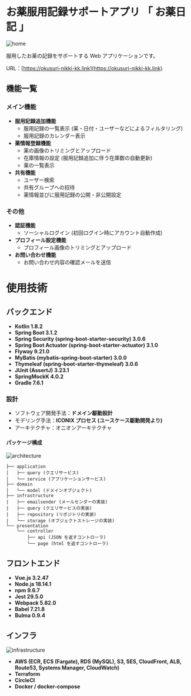 # お薬服用記録サポートアプリ 「 お薬日記 」

![home](https://github.com/hiroe-mkk/medicine-diary-webapp/assets/145527696/0bd7a76b-c023-40a7-a431-a5577c763f53)

服用したお薬の記録をサポートする Web アプリケーションです。

URL：[https://okusuri-nikki-kk.link](https://okusuri-nikki-kk.link)

## 機能一覧

### メイン機能

- **服用記録追加機能**
    - 服用記録の一覧表示 (薬・日付・ユーザーなどによるフィルタリング)
    - 服用記録のカレンダー表示
- **薬情報登録機能**
    - 薬の画像のトリミングとアップロード
    - 在庫情報の設定 (服用記録追加に伴う在庫数の自動更新)
    - 薬の一覧表示
- **共有機能**
    - ユーザー検索
    - 共有グループへの招待
    - 薬情報並びに服用記録の公開・非公開設定

### その他

- **認証機能**
    - ソーシャルログイン (初回ログイン時にアカウント自動作成)
- **プロフィール設定機能**
    - プロフィール画像のトリミングとアップロード
- **お問い合わせ機能**
    - お問い合わせ内容の確認メールを送信

# 使用技術

## バックエンド

- **Kotlin 1.8.2**
- **Spring Boot 3.1.2**
- **Spring Security (spring-boot-starter-security) 3.0.6**
- **Spring Boot Actuator (spring-boot-starter-actuator) 3.1.0**
- **Flyway 9.21.0**
- **MyBatis (mybatis-spring-boot-starter) 3.0.0**
- **Thymeleaf (spring-boot-starter-thymeleaf) 3.0.6**
- **JUnit (AssertJ) 3.23.1**
- **SpringMockK 4.0.2**
- **Gradle 7.6.1**

### 設計

- ソフトウェア開発手法：**ドメイン駆動設計**
- モデリング手法：**ICONIX プロセス (ユースケース駆動開発より)**
- アーキテクチャ：オニオンアーキテクチャ

#### パッケージ構成

![architecture](https://github.com/hiroe-mkk/medicine-diary-webapp/assets/145527696/994ac768-92e2-4cb3-8908-8e24e8166d1e)

```
├── application
│   ├── query (クエリサービス)
│   └── service (アプリケーションサービス)
├── domain
│   └── model (ドメインオブジェクト)
├── infrastructure
|   ├── emailsender (メールセンダーの実装)
|   ├── query (クエリサービスの実装)
|   ├── repository (リポジトリの実装)
|   └── storage (オブジェクトストレージの実装)
└── presentation
    └── controller
        ├── api (JSON を返すコントローラ)
        └── page (html を返すコントローラ)
```

## フロントエンド

- **Vue.js 3.2.47**
- **Node.js 18.14.1**
- **npm 9.6.7**
- **Jest 29.5.0**
- **Webpack 5.82.0**
- **Babel 7.21.8**
- **Bulma 0.9.4**

## インフラ

![infrastructure](https://github.com/hiroe-mkk/medicine-diary-webapp/assets/145527696/68720d26-58b6-484f-8156-a9ee8d7a992d)

- **AWS (ECR, ECS (Fargate), RDS (MySQL), S3, SES, CloudFront, ALB, Route53, Systems Manager, CloudWatch)**
- **Terraform**
- **CircleCI**
- **Docker / docker-compose**